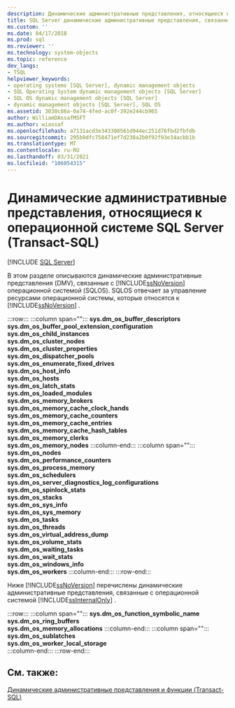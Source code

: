 ```yaml
---
description: Динамические административные представления, относящиеся к операционной системе SQL Server (Transact-SQL)
title: SQL Server динамические административные представления, связанные с операционной системой (Transact-SQL) | Документация Майкрософт
ms.custom: ''
ms.date: 04/17/2018
ms.prod: sql
ms.reviewer: ''
ms.technology: system-objects
ms.topic: reference
dev_langs:
- TSQL
helpviewer_keywords:
- operating systems [SQL Server], dynamic management objects
- SQL Operating System dynamic management objects [SQL Server]
- SQL OS dynamic management objects [SQL Server]
- dynamic management objects [SQL Server], SQL OS
ms.assetid: 3030c86a-0a74-4fed-ac0f-392e244cb965
author: WilliamDAssafMSFT
ms.author: wiassaf
ms.openlocfilehash: a7131acd3e343308561d944ec251d76fbd2fbfdb
ms.sourcegitcommit: 295b9dfc758471ef7d238a2b0f92f93e34acbb1b
ms.translationtype: MT
ms.contentlocale: ru-RU
ms.lasthandoff: 03/31/2021
ms.locfileid: "106054315"
---
```

# <a name="sql-server-operating-system-related-dynamic-management-views-transact-sql"></a>Динамические административные представления, относящиеся к операционной системе SQL Server (Transact-SQL)
[!INCLUDE [SQL Server](../../includes/applies-to-version/sqlserver.md)]

В этом разделе описываются динамические административные представления (DMV), связанные с [!INCLUDE[ssNoVersion](../../includes/ssnoversion-md.md)] операционной системой (SQLOS). SQLOS отвечает за управление ресурсами операционной системы, которые относятся к [!INCLUDE[ssNoVersion](../../includes/ssnoversion-md.md)] .

:::row:::
   :::column span="":::
      **sys.dm_os_buffer_descriptors**<br>      **sys.dm_os_buffer_pool_extension_configuration**<br>      **sys.dm_os_child_instances**<br>      **sys.dm_os_cluster_nodes** <br>      **sys.dm_os_cluster_properties**<br>      **sys.dm_os_dispatcher_pools** <br>      **sys.dm_os_enumerate_fixed_drives**<br>      **sys.dm_os_host_info** <br>      **sys.dm_os_hosts**<br>      **sys.dm_os_latch_stats** <br>      **sys.dm_os_loaded_modules**<br>      **sys.dm_os_memory_brokers**<br>      **sys.dm_os_memory_cache_clock_hands**<br>      **sys.dm_os_memory_cache_counters** <br>      **sys.dm_os_memory_cache_entries**<br>      **sys.dm_os_memory_cache_hash_tables**<br>      **sys.dm_os_memory_clerks**<br>      **sys.dm_os_memory_nodes**
   :::column-end:::
   :::column span="":::
      **sys.dm_os_nodes**<br>      **sys.dm_os_performance_counters**<br>      **sys.dm_os_process_memory**<br>      **sys.dm_os_schedulers**<br>      **sys.dm_os_server_diagnostics_log_configurations**<br>      **sys.dm_os_spinlock_stats** <br>      **sys.dm_os_stacks**<br>      **sys.dm_os_sys_info**<br>      **sys.dm_os_sys_memory**<br>      **sys.dm_os_tasks**<br>      **sys.dm_os_threads**<br>      **sys.dm_os_virtual_address_dump**<br>      **sys.dm_os_volume_stats**<br>      **sys.dm_os_waiting_tasks**<br>      **sys.dm_os_wait_stats**<br>      **sys.dm_os_windows_info**<br>      **sys.dm_os_workers** 
   :::column-end:::
:::row-end:::

 Ниже [!INCLUDE[ssNoVersion](../../includes/ssnoversion-md.md)] перечислены динамические административные представления, связанные с операционной системой [!INCLUDE[ssInternalOnly](../../includes/ssinternalonly-md.md)] .  
  
:::row:::
   :::column span="":::
      **sys.dm_os_function_symbolic_name**<br>      **sys.dm_os_ring_buffers**  <br>      **sys.dm_os_memory_allocations**
   :::column-end:::
   :::column span="":::
      **sys.dm_os_sublatches**  <br>      **sys.dm_os_worker_local_storage**  
   :::column-end:::
:::row-end:::
  
## <a name="see-also"></a>См. также:  
 [Динамические административные представления и функции (Transact-SQL)](~/relational-databases/system-dynamic-management-views/system-dynamic-management-views.md)  
  
  

